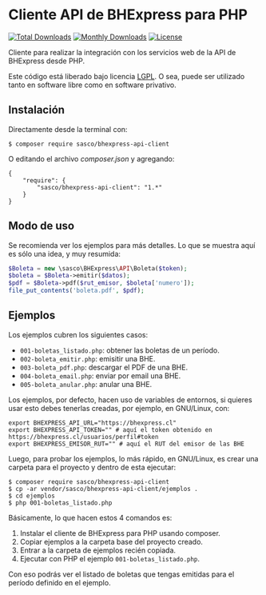 Cliente API de BHExpress para PHP
=================================

[![Total Downloads](https://poser.pugx.org/sasco/bhexpress-api-client/downloads)](https://packagist.org/packages/sasco/bhexpress-api-client)
[![Monthly Downloads](https://poser.pugx.org/sasco/bhexpress-api-client/d/monthly)](https://packagist.org/packages/sasco/bhexpress-api-client)
[![License](https://poser.pugx.org/sasco/bhexpress-api-client/license)](https://packagist.org/packages/sasco/bhexpress-api-client)

Cliente para realizar la integración con los servicios web de la API de BHExpress desde PHP.

Este código está liberado bajo licencia [LGPL](http://www.gnu.org/licenses/lgpl-3.0.en.html).
O sea, puede ser utilizado tanto en software libre como en software privativo.

Instalación
-----------

Directamente desde la terminal con:

```shell
$ composer require sasco/bhexpress-api-client
```

O editando el archivo *composer.json* y agregando:

```
{
    "require": {
        "sasco/bhexpress-api-client": "1.*"
    }
}
```

Modo de uso
-----------

Se recomienda ver los ejemplos para más detalles. Lo que se muestra aquí es sólo
una idea, y muy resumida:

```php
$Boleta = new \sasco\BHExpress\API\Boleta($token);
$boleta = $Boleta->emitir($datos);
$pdf = $Boleta->pdf($rut_emisor, $boleta['numero']);
file_put_contents('boleta.pdf', $pdf);
```

Ejemplos
--------

Los ejemplos cubren los siguientes casos:

- `001-boletas_listado.php`: obtener las boletas de un período.
- `002-boleta_emitir.php`: emisitir una BHE.
- `003-boleta_pdf.php`: descargar el PDF de una BHE.
- `004-boleta_email.php`: enviar por email una BHE.
- `005-boleta_anular.php`: anular una BHE.

Los ejemplos, por defecto, hacen uso de variables de entornos, si quieres usar
esto debes tenerlas creadas, por ejemplo, en GNU/Linux, con:

```shell
﻿export BHEXPRESS_API_URL="https://bhexpress.cl"
export BHEXPRESS_API_TOKEN="" # aquí el token obtenido en https://bhexpress.cl/usuarios/perfil#token
export BHEXPRESS_EMISOR_RUT="" # aquí el RUT del emisor de las BHE
```

Luego, para probar los ejemplos, lo más rápido, en GNU/Linux, es crear una
carpeta para el proyecto y dentro de esta ejecutar:

```shell
$ composer require sasco/bhexpress-api-client
$ cp -ar vendor/sasco/bhexpress-api-client/ejemplos .
$ ﻿cd ejemplos﻿
$ ﻿﻿﻿php 001-boletas_listado.php
```

Básicamente, lo que hacen estos 4 comandos es:

1. Instalar el cliente de BHExpress para PHP usando composer.
2. ﻿Copiar ejemplos a la carpeta base del proyecto creado.
3. ﻿Entrar a la carpeta de ejemplos recién copiada.
4. ﻿Ejecutar con PHP el ejemplo `001-boletas_listado.php`.

Con eso podrás ver el listado de boletas que tengas emitidas para el período
definido en el ejemplo.
